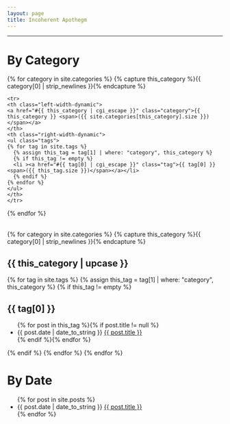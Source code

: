 ```yaml
---
layout: page
title: Incoherent Apothegm
---
```


-----

<div id="tags">
  <h1>By Category</h1>
  <table class="category-table">
  {% for category in site.categories %}
    {% capture this_category %}{{ category[0] | strip_newlines }}{% endcapture %}
    
    <tr>
    <th class="left-width-dynamic">
    <a href="#{{ this_category | cgi_escape }}" class="category">{{ this_category }} <span>({{ site.categories[this_category].size }})</span></a>
    </th>
    <th class="right-width-dynamic">
    <ul class="tags">
    {% for tag in site.tags %}
      {% assign this_tag = tag[1] | where: "category", this_category %}
      {% if this_tag != empty %}
      <li ><a href="#{{ tag[0] | cgi_escape }}" class="tag">{{ tag[0] }} <span>({{ this_tag.size }})</span></a></li>
      {% endif %}
    {% endfor %}
    </ul>
    </th>
    </tr>
  {% endfor %}
  </table>

  {% for category in site.categories %}
    {% capture this_category %}{{ category[0] | strip_newlines }}{% endcapture %}
    <h2 id="{{ this_category | cgi_escape }}">{{ this_category | upcase }}</h2>
    {% for tag in site.tags %}
      {% assign this_tag = tag[1] | where: "category", this_category %}
      {% if this_tag != empty %}
      <h2 id="{{ tag[0] | cgi_escape }}">{{ tag[0] }}</h2>
      <ul class="posts">
        {% for post in this_tag %}{% if post.title != null %}
          <li itemscope><span class="entry-date"><time datetime="{{ post.date | date_to_xmlschema }}" itemprop="datePublished">{{ post.date | date_to_string }}</time></span> <a href="{{ post.url }}">{{ post.title }}</a></li>
        {% endif %}{% endfor %}
      </ul>
      {% endif %}
    {% endfor %}
  {% endfor %}
</div>

# By Date
<div id="dates">
  <ul class="posts">
  {% for post in site.posts %}
    <li itemscope><span class="entry-date"><time datetime="{{ post.date | date_to_xmlschema }}" itemprop="datePublished">{{ post.date | date_to_string }}</time></span> <a href="{{ post.url }}">{{ post.title }}</a></li>
  {% endfor %}
  </ul>
</div>